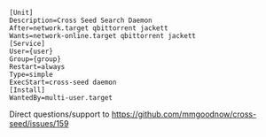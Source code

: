 ```
[Unit]
Description=Cross Seed Search Daemon
After=network.target qbittorrent jackett
Wants=network-online.target qbittorrent jackett
[Service]
User={user}
Group={group}
Restart=always
Type=simple
ExecStart=cross-seed daemon
[Install]
WantedBy=multi-user.target
```

Direct questions/support to https://github.com/mmgoodnow/cross-seed/issues/159
